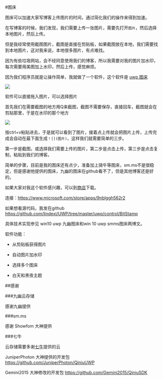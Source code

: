 #图床

图床可以加速大家写博客上传图片的时间，通过简化我们的操作来得到加速。

在写博客的时候，我们发现，我们需要上传一张图片，需要先打开`图片`，然后选择本地图片，然后上传。

但是我经常使用截图图片，截图是直接在剪贴板，如果截图放在本地，我们需要找到本地图片，这对我来说，本地很多图片，有点难找。

因为有些垃圾网站，会不经同意使用我们的博客，所以我需要对我的图片加水印，每次需要用美图加上水印，然后上传，感觉麻烦。

因为我们程序员就是让操作简单，我就做了一个软件，这个软件是 [uwp 图床](https://www.microsoft.com/store/apps/9nblggh562r2)

![](http://jycloud.9uads.com/web/GetObject.aspx?filekey=76dfb4eed647a8b06f1aecd40576e72f)

软件可以直接拖入图片，可以选择图片

首先我们在需要截图的地方用Q来截图，截图不需要保存，直接回车，截图就会在剪贴那里，于是在水印的那个地方

![](http://jycloud.9uads.com/web/GetObject.aspx?filekey=1116d24e431f93400578e5feafd9cda5)

按ctrl+v粘贴进去，于是就可以看到了图片，接着点上传就会把图片上传，上传完成会自动在最下面生成`！[](图片)`，这样我们就需要简单的三步。

第一步是截图，或选择我们需要上传的图片，第二步是点击上传，第三步是点击复制，粘贴到我们的博客。

简单的步骤，目前是我的图床还有点少，准备加上骑牛等图床，sm.ms不是很稳定，但是感谢他提供的图床，九幽的图床在github看不了，但是其他博客还是好的。

如果大家对我这个软件感兴趣，可以到[商店](ms-windows-store://pdp/?productid=9nblggh562r2)下载。

连接：https://www.microsoft.com/store/apps/9nblggh562r2

如果想看源代码，我发在github  https://github.com/lindexi/UWP/tree/master/uwp/control/BitStamp

具体技术实现参见 win10 uwp 九幽图床和win 10 uwp smms图床两博文。

软件功能：

- 从剪贴板获得图片

- 自动图片加水印

- 选择多个图床

- 白天和黑夜主题

##感谢

###九幽云存储

感谢九幽提供



###sm.ms

感谢 Showfom 大神提供

###七牛

云存储需要多谢[七牛](http://www.qiniu.com/)提供的云

JuniperPhoton 大神提供的开发包
https://github.com/JuniperPhoton/QiniuUWP

Gemini2015 大神修改的开发包
https://github.com/Gemini2015/QiniuSDK

